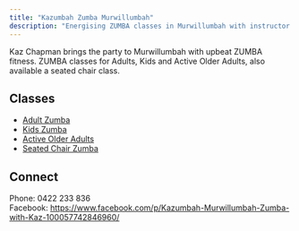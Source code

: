 ```yaml
---
title: "Kazumbah Zumba Murwillumbah"
description: "Energising ZUMBA classes in Murwillumbah with instructor Kaz Chapman. Adults, kids, active older adults and seated chair sessions."
---
```


Kaz Chapman brings the party to Murwillumbah with upbeat ZUMBA fitness. ZUMBA classes for Adults, Kids and Active Older Adults, also available a seated chair class.

## Classes
- [Adult Zumba](services/adults/)
- [Kids Zumba](services/kids/)
- [Active Older Adults](services/active-older-adults/)
- [Seated Chair Zumba](services/seated-chair/)

## Connect
Phone: 0422 233 836  
Facebook: https://www.facebook.com/p/Kazumbah-Murwillumbah-Zumba-with-Kaz-100057742846960/
